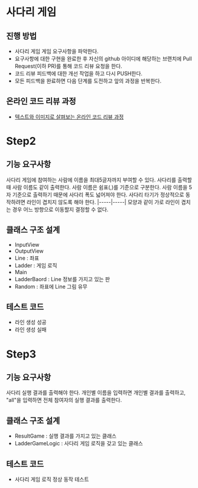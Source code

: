 # 사다리 게임
## 진행 방법
* 사다리 게임 게임 요구사항을 파악한다.
* 요구사항에 대한 구현을 완료한 후 자신의 github 아이디에 해당하는 브랜치에 Pull Request(이하 PR)를 통해 코드 리뷰 요청을 한다.
* 코드 리뷰 피드백에 대한 개선 작업을 하고 다시 PUSH한다.
* 모든 피드백을 완료하면 다음 단계를 도전하고 앞의 과정을 반복한다.

## 온라인 코드 리뷰 과정
* [텍스트와 이미지로 살펴보는 온라인 코드 리뷰 과정](https://github.com/nextstep-step/nextstep-docs/tree/master/codereview)


# Step2

## 기능 요구사항
사다리 게임에 참여하는 사람에 이름을 최대5글자까지 부여할 수 있다. 사다리를 출력할 때 사람 이름도 같이 출력한다.
사람 이름은 쉼표(,)를 기준으로 구분한다.
사람 이름을 5자 기준으로 출력하기 때문에 사다리 폭도 넓어져야 한다.
사다리 타기가 정상적으로 동작하려면 라인이 겹치지 않도록 해야 한다.
|-----|-----| 모양과 같이 가로 라인이 겹치는 경우 어느 방향으로 이동할지 결정할 수 없다.

## 클래스 구조 설계
- InputView
- OutputView
- Line : 좌표
- Ladder : 게임 로직 
- Main
- LadderBaord : Line 정보를 가지고 있는 판
- Random : 좌표에 Line 그림 유무


## 테스트 코드
- 라인 생성 성공
- 라인 생성 실패


# Step3

## 기능 요구사항
사다리 실행 결과를 출력해야 한다.
개인별 이름을 입력하면 개인별 결과를 출력하고, "all"을 입력하면 전체 참여자의 실행 결과를 출력한다.

## 클래스 구조 설계
- ResultGame : 실행 결과를 가지고 있는 클래스
- LadderGameLogic : 사다리 게임 로직을 갖고 있는 클래스

## 테스트 코드
- 사다리 게임 로직 정상 동작 테스트

